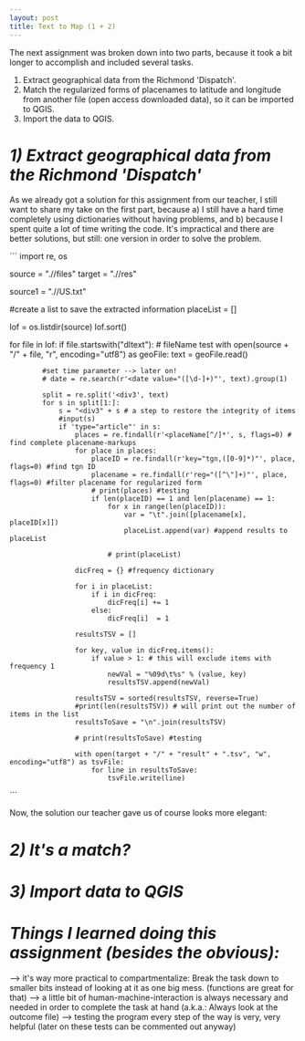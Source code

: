 ```yaml
---
layout: post
title: Text to Map (1 + 2)
---
```


The next assignment was broken down into two parts, because it took a bit longer to accomplish and included several tasks.
1) Extract geographical data from the Richmond 'Dispatch'.
2) Match the regularized forms of placenames to latitude and longitude from another file (open access downloaded data), so it can be imported to QGIS.
3) Import the data to QGIS.


# *1) Extract geographical data from the Richmond 'Dispatch'*

As we already got a solution for this assignment from our teacher, I still want to share my take on the first part, because a) I still have a hard time completely using dictionaries without having problems, and b) because I spent quite a lot of time writing the code.
It's impractical and there are better solutions, but still: one version in order to solve the problem.

´´´
import re, os

source = ".//files"
target = ".//res"

source1 = ".//US.txt"

#create a list to save the extracted information
placeList = []

lof = os.listdir(source)
lof.sort()

for file in lof:
	if file.startswith("dltext"): # fileName test
		with open(source + "/" + file, "r", encoding="utf8") as geoFile:
			text = geoFile.read()

			#set time parameter --> later on!
			# date = re.search(r'<date value="([\d-]+)"', text).group(1)
			
			split = re.split('<div3', text)
			for s in split[1:]:
				s = "<div3" + s # a step to restore the integrity of items
				#input(s)
				if 'type="article"' in s:
					places = re.findall(r'<placeName[^/]*', s, flags=0) # find complete placename-markups
					for place in places:
						placeID = re.findall(r'key="tgn,([0-9]*)"', place, flags=0) #find tgn ID
						placename = re.findall(r'reg="([^\"]+)"', place, flags=0) #filter placename for regularized form
						# print(places) #testing				
						if len(placeID) == 1 and len(placename) == 1:
							for x in range(len(placeID)):
								var = "\t".join([placename[x], placeID[x]])
								placeList.append(var) #append results to placeList

							# print(placeList)
						
					dicFreq = {} #frequency dictionary
			
					for i in placeList:
						if i in dicFreq:
							dicFreq[i] += 1
						else:
							dicFreq[i]  = 1
						
					resultsTSV = []
					
					for key, value in dicFreq.items():
						if value > 1: # this will exclude items with frequency 1
							newVal = "%09d\t%s" % (value, key)
							resultsTSV.append(newVal)

					resultsTSV = sorted(resultsTSV, reverse=True)
					#print(len(resultsTSV)) # will print out the number of items in the list
					resultsToSave = "\n".join(resultsTSV)

					# print(resultsToSave) #testing
						
					with open(target + "/" + "result" + ".tsv", "w", encoding="utf8") as tsvFile:
						for line in resultsToSave:
							tsvFile.write(line)
´´´

Now, the solution our teacher gave us of course looks more elegant:



# *2) It's a match?*


# *3) Import data to QGIS*



# *Things I learned doing this assignment (besides the obvious):*
--> it's way more practical to compartmentalize: Break the task down to smaller bits instead of looking at it as one big mess. (functions are great for that)
--> a little bit of human-machine-interaction is always necessary and needed in order to complete the task at hand (a.k.a.: Always look at the outcome file)
--> testing the program every step of the way is very, very helpful (later on these tests can be commented out anyway)